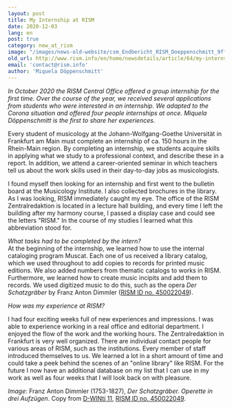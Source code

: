 ```yaml
---
layout: post
title: My Internship at RISM
date: 2020-12-03
lang: en
post: true
category: new_at_rism
image: "/images/news-old-website/csm_Endbericht_RISM_Doeppenschmitt_9ff4b81c37.jpg"
old_url: http://www.rism.info/en/home/newsdetails/article/64/my-internship-at-rism.html
email: 'contact@rism.info'
author: 'Miquela Döppenschmitt'
---
```


_In October 2020 the RISM Central Office offered a group internship for the first time. Over the course of the year, we received several applications from students who were interested in an internship. We adapted to the Corona situation and offered four people internships at once. Miquela Döppenschmitt is the first to share her experiences._   
  
Every student of musicology at the Johann-Wolfgang-Goethe Universität in Frankfurt am Main must complete an internship of ca. 150 hours in the Rhein-Main region. By completing an internship, we students acquire skills in applying what we study to a professional context, and describe these in a report. In addition, we attend a career-oriented seminar in which teachers tell us about the work skills used in their day-to-day jobs as musicologists.   
  
I found myself then looking for an internship and first went to the bulletin board at the Musicology Institute. I also collected brochures in the library. As I was looking, RISM immediately caught my eye. The office of the RISM Zentralredaktion is located in a lecture hall building, and every time I left the building after my harmony course, I passed a display case and could see the letters "RISM." In the course of my studies I learned what this abbreviation stood for.   
  
_What tasks had to be completed by the intern?_   
At the beginning of the internship, we learned how to use the internal cataloging program Muscat. Each one of us received a library catalog, which we used throughout to add copies to records for printed music editions. We also added numbers from thematic catalogs to works in RISM. Furthermore, we learned how to create music incipits and add them to records. We used digitized music to do this, such as the opera _Der Schatzgräber_ by Franz Anton Dimmler ([RISM ID no. 450022049](https://opac.rism.info/search?id=450022049&View=rism)).  
  
_How was my experience at RISM?_  
    
I had four exciting weeks full of new experiences and impressions. I was able to experience working in a real office and editorial department. I enjoyed the flow of the work and the working hours. The Zentralredaktion in Frankfurt is very well organized. There are individual contact people for various areas of RISM, such as the institutions. Every member of staff introduced themselves to us. We learned a lot in a short amount of time and could take a peek behind the scenes of an "online library" like RISM. For the future I now have an additional database on my list that I can use in my work as well as four weeks that I will look back on with pleasure.   
  
  
_Image_: Franz Anton Dimmler (1753-1827), _Der Schatzgräber. Operette in drei Aufzügen_. Copy from [D-WINtj 11](http://mdz-nbn-resolving.de/urn:nbn:de:bvb:12-bsb00121948-1), [RISM ID no. 450022049](https://opac.rism.info/search?id=450022049&View=rism).

&nbsp;

